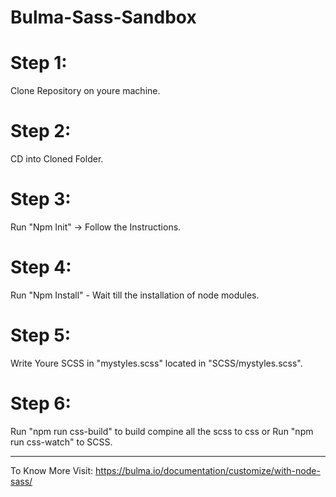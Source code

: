 # Bulma-Sass-Sandbox

# Step 1: 
  Clone Repository on youre machine.
# Step 2: 
  CD into Cloned Folder.
  
# Step 3: 
  Run "Npm Init" -> Follow the Instructions.
  
# Step 4: 
  Run "Npm Install" - Wait till the installation of node modules.
  
# Step 5: 
  Write Youre SCSS in "mystyles.scss" located in "SCSS/mystyles.scss".
  
# Step 6: 
  Run "npm run css-build" to build compine all the scss to css or Run "npm run css-watch" to SCSS.

------------------------------------------------------------------------------------------------------------------------
  
To Know More Visit: https://bulma.io/documentation/customize/with-node-sass/
